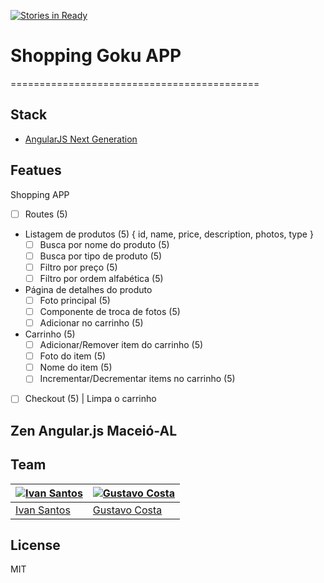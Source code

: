 [![Stories in Ready](https://badge.waffle.io/zenangular-maceio/shopping-goku.png?label=ready&title=Ready)](https://waffle.io/zenangular-maceio/shopping-goku)
# Shopping Goku APP
===========================================



## Stack

- [AngularJS Next Generation](https://github.com/cironunes/generator-angular-next)


## Featues
Shopping APP

- [ ] Routes (5)


- Listagem de produtos (5) { id, name, price, description, photos, type }
  - [ ] Busca por nome do produto (5)
  - [ ] Busca por tipo de produto (5)
  - [ ] Filtro por preço (5)
  - [ ] Filtro por ordem alfabética  (5)

- Página de detalhes do produto
  - [ ] Foto principal (5)
  - [ ] Componente de troca de fotos (5)
  - [ ] Adicionar no carrinho (5)

- Carrinho (5)
  - [ ] Adicionar/Remover item do carrinho (5)
  - [ ] Foto do item (5)
  - [ ] Nome do item (5)
  - [ ] Incrementar/Decrementar items no carrinho (5)

- [ ] Checkout (5) | Limpa o carrinho

## Zen Angular.js Maceió-AL



## Team


[![Ivan Santos](http://2.gravatar.com/avatar/2b216fed040260b2370a995c92864615)](https://github.com/pragmaticivan) | [![Gustavo Costa](https://avatars3.githubusercontent.com/u/874909?v=2&s=80)](https://github.com/gustavocostaw)
--- | --- 
[Ivan Santos](https://github.com/pragmaticivan) | [Gustavo Costa](https://github.com/gustavocostaw) |

## License

MIT


